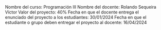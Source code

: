 Nombre del curso:
Programación III
Nombre del docente:
Rolando Sequeira Víctor
Valor del proyecto:
40%
Fecha en que el docente entrega el enunciado del proyecto a los estudiantes:
30/01/2024
Fecha en que el estudiante o grupo deben entregar el proyecto al docente:
16/04/2024
